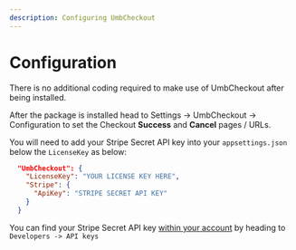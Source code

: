 ```yaml
---
description: Configuring UmbCheckout
---
```


# Configuration

There is no additional coding required to make use of UmbCheckout after being installed.

After the package is installed head to Settings -> UmbCheckout -> Configuration to set the Checkout **Success** and **Cancel** pages / URLs.

You will need to add your Stripe Secret API key into your `appsettings.json` below the `LicenseKey` as below:

```json
  "UmbCheckout": {
    "LicenseKey": "YOUR LICENSE KEY HERE",
    "Stripe": {
      "ApiKey": "STRIPE SECRET API KEY"
    }
  }
```

You can find your Stripe Secret API key [within your account](https://dashboard.stripe.com/apikeys) by heading to `Developers -> API keys`
